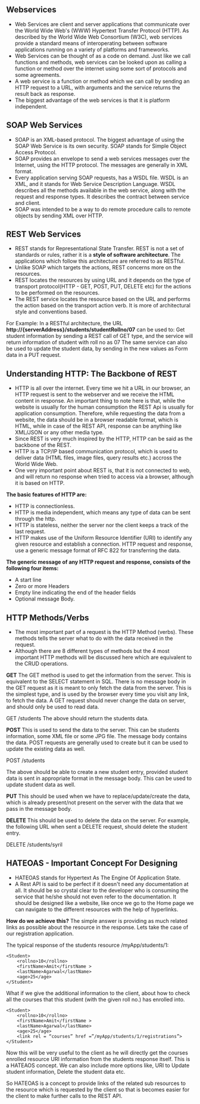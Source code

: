 ## Webservices

* Web Services are client and server applications that communicate over the World Wide Web's (WWW) Hypertext Transfer Protocol (HTTP). As described by the World Wide Web Consortium (W3C), web services provide a standard means of interoperating between software applications running on a variety of platforms and frameworks.
* Web Services can be thought of as a code on demand. Just like we call functions and methods, web services can be looked upon as calling a function or method over the internet using some sort of protocols and some agreements.
* A web service is a function or method which we can call by sending an HTTP request to a URL, with arguments and the service returns the result back as response.
* The biggest advantage of the web services is that it is platform independent.

## SOAP Web Services
* SOAP is an XML-based protocol. The biggest advantage of using the SOAP Web Service is its own security. SOAP stands for Simple Object Access Protocol.
* SOAP provides an envelope to send a web services messages over the Internet, using the HTTP protocol. The messages are generally in XML format.
* Every application serving SOAP requests, has a WSDL file. WSDL is an XML, and it stands for Web Service Description Language. WSDL describes all the methods available in the web service, along with the request and response types. It describes the contract between service and client.
* SOAP was intended to be a way to do remote procedure calls to remote objects by sending XML over HTTP.

## REST Web Services
* REST stands for Representational State Transfer. REST is not a set of standards or rules, rather it is a **style of software architecture**. The applications which follow this architecture are referred to as RESTful.
* Unlike SOAP which targets the actions, REST concerns more on the resources. 
* REST locates the resources by using URL and it depends on the type of transport protocol(HTTP - GET, POST, PUT, DELETE etc) for the actions to be performed on the resources. 
* The REST service locates the resource based on the URL and performs the action based on the transport action verb. It is more of architectural style and conventions based.

For Example: In a RESTful architecture, the URL **http://{serverAddress}/students/studentRollno/07** can be used to: Get student information by sending a REST call of GET type, and the service will return information of student with roll no as 07
The same service can also be used to update the student data, by sending in the new values as Form data in a PUT request.

## Understanding HTTP: The Backbone of REST
* HTTP is all over the internet. Every time we hit a URL in our browser, an HTTP request is sent to the webserver and we receive the HTML content in response. An important thing to note here is that, while the website is usually for the human consumption the REST Api is usually for application consumption. Therefore, while requesting the data from a website, the data should be in a browser readable format, which is HTML, while in case of the REST API, response can be anything like XML/JSON or any other media type.
* Since REST is very much inspired by the HTTP, HTTP can be said as the backbone of the REST.
* HTTP is a TCP/IP based communication protocol, which is used to deliver data (HTML files, image files, query results etc.) accross the World Wide Web.
* One very important point about REST is, that it is not connected to web, and will return no response when tried to access via a browser, although it is based on HTTP.

**The basic features of HTTP are:**

* HTTP is connectionless.
* HTTP is media independent, which means any type of data can be sent through the http.
* HTTP is stateless, neither the server nor the client keeps a track of the last request.
* HTTP makes use of the Uniform Resource Identifier (URI) to identify any given resource and establish a connection. HTTP request and response, use a generic message format of RFC 822 for transferring the data.

**The generic message of any HTTP request and response, consists of the following four items:**

* A start line
* Zero or more Headers
* Empty line indicating the end of the header fields
* Optional message Body.

## HTTP Methods/Verbs
* The most important part of a request is the HTTP Method (verbs). These methods tells the server what to do with the data received in the request. 
* Although there are 8 different types of methods but the 4 most important HTTP methods will be discussed here which are equivalent to the CRUD operations. 

**GET**
The GET method is used to get the information from the server. This is equivalent to the SELECT statement in SQL. There is no message body in the GET request as it is meant to only fetch the data from the server. This is the simplest type, and is used by the browser every time you visit any link, to fetch the data. A GET request should never change the data on server, and should only be used to read data.

GET /students
The above should return the students data.

**POST**
This is used to send the data to the server. This can be students information, some XML file or some JPG file. The message body contains the data. POST requests are generally used to create but it can be used to update the existing data as well.

POST /students

The above should be able to create a new student entry, provided student data is sent in appropriate format in the message body. This can be used to update student data as well.

**PUT**
This should be used when we have to replace/update/create the data, which is already present/not present on the server with the data that we pass in the message body.

**DELETE**
This should be used to delete the data on the server. For example, the following URL when sent a DELETE request, should delete the student entry.

DELETE /students/syril

## HATEOAS - Important Concept For Designing
* HATEOAS stands for Hypertext As The Engine Of Application State. 
* A Rest API is said to be perfect if it doesn't need any documentation at all. It should be so crystal clear to the developer who is consuming the service that he/she should not even refer to the documentation. It should be designed like a website, like once we go to the Home page we can navigate to the different resources with the help of hyperlinks.

**How do we achieve this?**
The simple answer is providing as much related links as possible about the resource in the response. Lets take the case of our registration application.

The typical response of the students resource /myApp/students/1:
```
<Student>
    <rollno>10</rollno>
    <firstName>Amit</firstName >
    <lastName>Agarwal</lastName>
    <age>25</age>
</Student>
```
What if we give the additional information to the client, about how to check all the courses that this student (with the given roll no.) has enrolled into.
```
<Student>
    <rollno>10</rollno>
    <firstName>Amit</firstName >
    <lastName>Agarwal</lastName>
    <age>25</age>
    <link rel = “courses” href =”/myApp/students/1/registrations”>
</Student>
```
Now this will be very useful to the client as he will directly get the courses enrolled resource URI information from the students response itself. This is a HATEAOS concept. We can also include more options like, URI to Update student information, Delete the student data etc.

So HATEOAS is a concept to provide links of the related sub resources to the resource which is requested by the client so that is becomes easier for the client to make further calls to the REST API.
